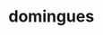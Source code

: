 # domingues<!DOCTYPE html>
<html lang="en">
  <head>
    <script src="https://cdnjs.cloudflare.com/ajax/libs/p5.js/1.6.0/p5.js"></script>
    <script src="https://cdnjs.cloudflare.com/ajax/libs/p5.js/1.6.0/addons/p5.sound.min.js"></script>
    <link rel="stylesheet" type="text/css" href="style.css">
    <meta charset="utf-8" />

  </head>
  <body>
    <main>
    </main>
    <script src="sketch.js"></script>
  </body>
</html>
